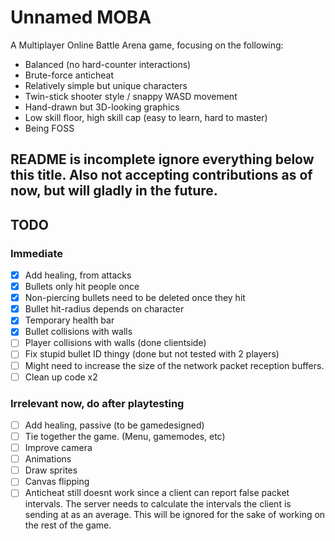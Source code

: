 # Unnamed MOBA

A Multiplayer Online Battle Arena game, focusing on the following:
- Balanced (no hard-counter interactions)
- Brute-force anticheat
- Relatively simple but unique characters
- Twin-stick shooter style / snappy WASD movement
- Hand-drawn but 3D-looking graphics
- Low skill floor, high skill cap (easy to learn, hard to master)
- Being FOSS

## README is incomplete ignore everything below this title. Also not accepting contributions as of now, but will gladly in the future.

## TODO

### Immediate
- [x] Add healing, from attacks
- [x] Bullets only hit people once
- [x] Non-piercing bullets need to be deleted once they hit
- [x] Bullet hit-radius depends on character
- [x] Temporary health bar
- [x] Bullet collisions with walls
- [ ] Player collisions with walls (done clientside)
- [ ] Fix stupid bullet ID thingy (done but not tested with 2 players)
- [ ] Might need to increase the size of the network packet reception buffers.
- [ ] Clean up code x2

### Irrelevant now, do after playtesting
- [ ] Add healing, passive (to be gamedesigned)
- [ ] Tie together the game. (Menu, gamemodes, etc)
- [ ] Improve camera
- [ ] Animations
- [ ] Draw sprites
- [ ] Canvas flipping
- [ ] Anticheat still doesnt work since a client can report false packet intervals. The server needs to calculate the intervals the client is sending at as an average. This will be ignored for the sake of working on the rest of the game.